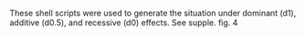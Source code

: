 These shell scripts were used to generate the situation under dominant (d1), additive (d0.5), and recessive (d0) effects. 
See supple. fig. 4
